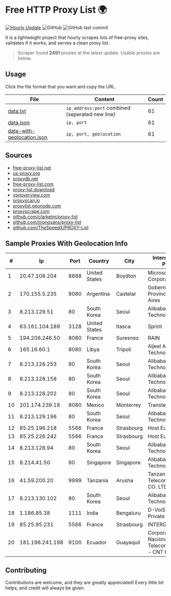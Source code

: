 
# Free HTTP Proxy List 🌍

[![Hourly Update](https://github.com/mertguvencli/http-proxy-list/actions/workflows/main.yml/badge.svg?branch=main)](https://github.com/mertguvencli/http-proxy-list/actions/workflows/main.yml)
![GitHub](https://img.shields.io/github/license/mertguvencli/http-proxy-list)
![GitHub last commit](https://img.shields.io/github/last-commit/mertguvencli/http-proxy-list)

It is a lightweight project that hourly scrapes lots of free-proxy sites, validates if it works, and serves a clean proxy list.


> Scraper found **2491** proxies at the latest update. Usable proxies are below.

## Usage

Click the file format that you want and copy the URL.


|File|Content|Count|
|----|-------|-----|
|[data.txt](https://raw.githubusercontent.com/mertguvencli/http-proxy-list/main/proxy-list/data.txt)|`ip_address:port` combined (seperated new line)|61|
|[data.json](https://raw.githubusercontent.com/mertguvencli/http-proxy-list/main/proxy-list/data.json)|`ip, port`|61|
|[data-with-geolocation.json](https://raw.githubusercontent.com/mertguvencli/http-proxy-list/main/proxy-list/data-with-geolocation.json)|`ip, port, geolocation`|61|

## Sources

* [free-proxy-list.net](https://free-proxy-list.net)
* [us-proxy.org](https://www.us-proxy.org)
* [proxydb.net](http://proxydb.net)
* [free-proxy-list.com](https://free-proxy-list.com/?page=&port=&type%5B%5D=http&type%5B%5D=https&up_time=0&search=Search)
* [proxy-list.download](https://www.proxy-list.download/HTTP)
* [vpnoverview.com](https://vpnoverview.com/privacy/anonymous-browsing/free-proxy-servers)
* [proxyscan.io](https://www.proxyscan.io)
* [proxylist.geonode.com](https://proxylist.geonode.com/api/proxy-list?limit=300&page=1&sort_by=lastChecked&sort_type=desc&protocols=http,https)
* [proxyscrape.com](https://api.proxyscrape.com/v2/?request=displayproxies&protocol=http&timeout=10000&country=all&ssl=all&anonymity=all)
* [github.com/clarketm/proxy-list](https://raw.githubusercontent.com/clarketm/proxy-list/master/proxy-list-raw.txt)
* [github.com/monosans/proxy-list](https://raw.githubusercontent.com/monosans/proxy-list/main/proxies/http.txt)
* [github.com/TheSpeedX/PROXY-List](https://raw.githubusercontent.com/TheSpeedX/PROXY-List/master/http.txt)


## Sample Proxies With Geolocation Info

|#|Ip|Port|Country|City|Internet Service Provider|
|-|--|----|-------|----|-------------------------|
|1|20.47.108.204|8888|United States|Boydton|Microsoft Corporation|
|2|170.155.5.235|8080|Argentina|Castelar|Gobernacion de la Provincia de Buenos Aires|
|3|8.213.129.51|80|South Korea|Seoul|Alibaba (US) Technology Co., Ltd.|
|4|63.161.104.189|3128|United States|Itasca|Sprint|
|5|194.206.246.50|8080|France|Suresnes|RAIN|
|6|165.16.60.1|8080|Libya|Tripoli|Aljeel Aljadeed For Technology|
|7|8.213.128.253|80|South Korea|Seoul|Alibaba (US) Technology Co., Ltd.|
|8|8.213.128.158|80|South Korea|Seoul|Alibaba (US) Technology Co., Ltd.|
|9|8.213.128.202|80|South Korea|Seoul|Alibaba (US) Technology Co., Ltd.|
|10|201.174.239.18|8080|Mexico|Monterrey|Transtelco Inc|
|11|8.213.129.196|80|South Korea|Seoul|Alibaba (US) Technology Co., Ltd.|
|12|85.25.196.218|5566|France|Strasbourg|Host Europe GmbH|
|13|85.25.226.242|5566|France|Strasbourg|Host Europe GmbH|
|14|8.213.128.94|80|South Korea|Seoul|Alibaba (US) Technology Co., Ltd.|
|15|8.214.41.50|80|Singapore|Singapore|Alibaba (US) Technology Co., Ltd.|
|16|41.59.200.20|9999|Tanzania|Arusha|Tanzania Telecommunications CO. LTD|
|17|8.213.130.102|80|South Korea|Seoul|Alibaba (US) Technology Co., Ltd.|
|18|1.186.85.38|1111|India|Bengaluru|D-VoiS Broadband Private Limited|
|19|85.25.95.231|5566|France|Strasbourg|INTERGENIA|
|20|181.196.241.198|9100|Ecuador|Guayaquil|Corporacion Nacional De Telecomunicaciones - CNT EP|



## Contributing

Contributions are welcome, and they are greatly appreciated! Every
little bit helps, and credit will always be given.

